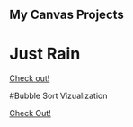 ## My Canvas Projects

# Just Rain
[Check out!](https://wasixxd.github.io/CanvasProjects/JustRain/index.html)

#Bubble Sort Vizualization

[Check Out!](https://wasixxd.github.io/CanvasProjects/BubbleSort/index.html)
